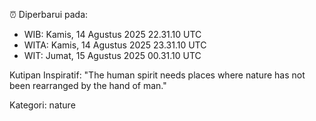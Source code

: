 ⏰ Diperbarui pada:
- WIB: Kamis, 14 Agustus 2025 22.31.10 UTC
- WITA: Kamis, 14 Agustus 2025 23.31.10 UTC
- WIT: Jumat, 15 Agustus 2025 00.31.10 UTC

Kutipan Inspiratif:
"The human spirit needs places where nature has not been rearranged by the hand of man."


Kategori: nature

